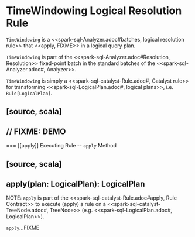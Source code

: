 # TimeWindowing Logical Resolution Rule

`TimeWindowing` is a <<spark-sql-Analyzer.adoc#batches, logical resolution rule>> that <<apply, FIXME>> in a logical query plan.

`TimeWindowing` is part of the <<spark-sql-Analyzer.adoc#Resolution, Resolution>> fixed-point batch in the standard batches of the <<spark-sql-Analyzer.adoc#, Analyzer>>.

`TimeWindowing` is simply a <<spark-sql-catalyst-Rule.adoc#, Catalyst rule>> for transforming <<spark-sql-LogicalPlan.adoc#, logical plans>>, i.e. `Rule[LogicalPlan]`.

[source, scala]
----
// FIXME: DEMO
----

=== [[apply]] Executing Rule -- `apply` Method

[source, scala]
----
apply(plan: LogicalPlan): LogicalPlan
----

NOTE: `apply` is part of the <<spark-sql-catalyst-Rule.adoc#apply, Rule Contract>> to execute (apply) a rule on a <<spark-sql-catalyst-TreeNode.adoc#, TreeNode>> (e.g. <<spark-sql-LogicalPlan.adoc#, LogicalPlan>>).

`apply`...FIXME
